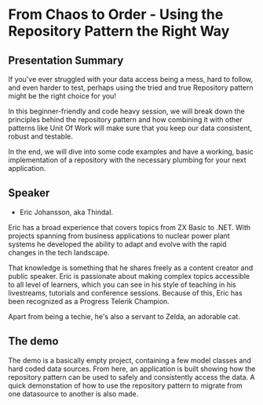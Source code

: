 # From Chaos to Order - Using the Repository Pattern the Right Way

## Presentation Summary
If you've ever struggled with your data access being a mess, hard to follow, and even harder to test, perhaps using the tried and true Repository pattern might be the right choice for you!

In this beginner-friendly and code heavy session, we will break down the principles behind the repository pattern and how combining it with other patterns like Unit Of Work will make sure that you keep our data consistent, robust and testable.

In the end, we will dive into some code examples and have a working, basic implementation of a repository with the necessary plumbing for your next application.

## Speaker
- Eric Johansson, aka Thindal.
  
Eric has a broad experience that covers topics from ZX Basic to .NET. With projects spanning from business applications to nuclear power plant systems he developed the ability to adapt and evolve with the rapid changes in the tech landscape.

That knowledge is something that he shares freely as a content creator and public speaker. Eric is passionate about making complex topics accessible to all level of learners, which you can see in his style of teaching in his livestreams, tutorials and conference sessions. Because of this, Eric has been recognized as a Progress Telerik Champion.

Apart from being a techie, he's also a servant to Zelda, an adorable cat.

## The demo
The demo is a basically empty project, containing a few model classes and hard coded data sources.
From here, an application is built showing how the repository pattern can be used to safely and consistently access the data.
A quick demonstation of how to use the repository pattern to migrate from one datasource to another is also made.
